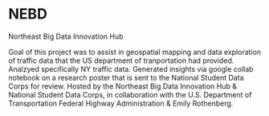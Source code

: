 # NEBD
Northeast Big Data Innovation Hub

Goal of this project was to assist in geospatial mapping and data exploration of traffic data that the US department of tranportation had provided. Analzyed specifically NY traffic data. Generated insights via google collab notebook on a research poster that is sent to the National Student Data Corps for review. 
Hosted by the Northeast Big Data Innovation Hub & National Student Data Corps, in collaboration with the U.S. Department of Transportation Federal Highway Administration & Emily Rothenberg.
